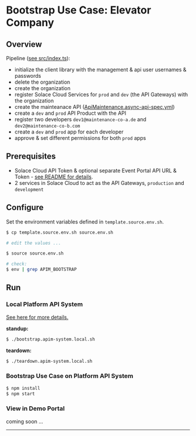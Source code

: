 # Bootstrap Use Case: Elevator Company

## Overview
Pipeline ([see src/index.ts](./src/index.ts)):

- initialize the client library with the management & api user usernames & passwords
- delete the organization
- create the organization
- register Solace Cloud Services for `prod` and `dev` (the API Gateways) with the organization
- create the mainteanace API ([ApiMaintenance.async-api-spec.yml](./asyncapi-specs/ApiMaintenance.asyncapi-spec.yml))
- create a `dev` and `prod` API Product with the API
- register two developers `dev1@maintenance-co-a.de` and `dev2@maintenance-co-b.com`
- create a `dev` and `prod` app for each developer
- approve & set different permissions for both `prod` apps

## Prerequisites

- Solace Cloud API Token & optional separate Event Portal API URL & Token - [see README for details](https://github.com/solace-iot-team/solace-apim-reference-designs).
- 2 services in Solace Cloud to act as the API Gateways, `production` and `development`

## Configure

Set the environment variables defined in `template.source.env.sh`.

````bash
$ cp template.source.env.sh source.env.sh

# edit the values ...

$ source source.env.sh

# check:
$ env | grep APIM_BOOTSTRAP
````

## Run
### Local Platform API System
[See here for more details.](./apim-system/local)

**standup:**
````bash
$ ./bootstrap.apim-system.local.sh
````
**teardown:**
````bash
$ ./teardown.apim-system.local.sh
````

### Bootstrap Use Case on Platform API System

````bash
$ npm install
$ npm start
````

### View in Demo Portal

coming soon ...

---
